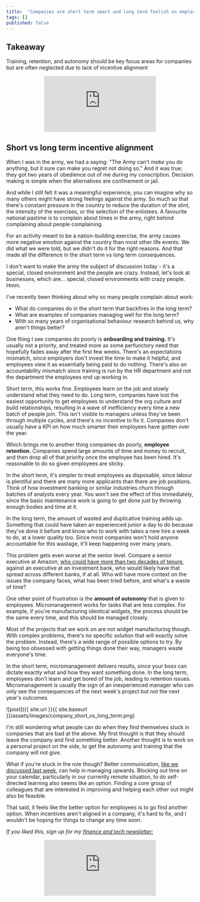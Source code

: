 ```yaml
---
title:  "Companies are short term smart and long term foolish on employee engagement"  
tags: []
published: false
---
```


## Takeaway

Training, retention, and autonomy should be key focus areas for companies but are often neglected due to lack of incentive alignment

<style>
      .iframe-container {
        overflow: hidden;        
        padding-top: 50%; <!-- Calculated from the aspect ration of the content (in case of 16:9 it is 9/16= 0.5625) -->
        position: relative;
      }
      .iframe-container iframe { 
         border: 0;
         height: 100%; <!-- Finally, width and height are set to 100% so the iframe takes up 100% of the containers space. -->
         left: 0;
         position: absolute;
         top: 0;
         width: 100%;
         display: block;
         margin: 0 auto; <!-- center image -->
      }
      <!-- 4x3 Aspect Ratio -->
      .iframe-container-4x3 {
        padding-top: 75%;
      }
</style> 

<div class="iframe-container-4x3">
  <p align="center"><iframe src="https://avoidboringpeople.substack.com/embed" frameborder="0" scrolling="no"> </iframe></p>
</div>

## Short vs long term incentive alignment

When I was in the army, we had a saying: "The Army can't *make* you do anything, but it sure can make you regret not doing so." And it was true; they got two years of obedience out of me during my conscription. Decision making is simple when the alternatives are confinement or jail.

And while I still felt it was a meaningful experience, you can imagine why so many others might have strong feelings against the army. So much so that there's constant pressure in the country to reduce the duration of the stint, the intensity of the exercises, or the selection of the enlistees. A favourite national pastime is to complain about times in the army, right behind complaining about people complaining. 

For an activity meant to be a nation-building exercise, the army causes more negative emotion against the country than most other life events. We did what we were told, but we didn't do it for the right reasons. And that made all the difference in the short term vs long term consequences.

I don't want to make the army the subject of discussion today - it's a special, closed environment and the people are crazy. Instead, let's look at businesses, which are... special, closed environments with crazy people. Hmm.

I've recently been thinking about why so many people complain about work:

- What do companies do in the short term that backfires in the long term? 
- What are examples of companies managing well for the long term?
- With so many years of organisational behaviour research behind us, why aren't things better?

One thing I see companies do poorly is **onboarding and training.** It's usually not a priority, and treated more as some perfunctory need that hopefully fades away after the first few weeks. There's an expectations mismatch, since employers don't invest the time to make it helpful, and employees view it as essentially being paid to do nothing. There's also an accountability mismatch since training is run by the HR department and not the department the employees end up working in. 

Short term, this works fine. Employees learn on the job and slowly understand what they need to do. Long term, companies have lost the easiest opportunity to get employees to understand the org culture and build relationships, resulting in a wave of inefficiency every time a new batch of people join. This isn't visible to managers unless they've been through multiple cycles, and there's no incentive to fix it. Companies don't usually have a KPI on how much smarter their employees have gotten over the year.

Which brings me to another thing companies do poorly, **employee retention.** Companies spend large amounts of time and money to recruit, and then drop all of that priority once the employee has been hired. It's reasonable to do so given employees are sticky.

In the short term, it's simpler to treat employees as disposable, since labour is plentiful and there are many more applicants than there are job positions. Think of how investment banking or similar industries churn through batches of analysts every year. You won't see the effect of this immediately, since the basic maintenance work is going to get done just by throwing enough bodies and time at it.

In the long term, the amount of wasted and duplicative training adds up. Something that could have taken an experienced junior a day to do because they've done it before and know who to work with takes a new hire a week to do, at a lower quality too. Since most companies won't hold anyone accountable for this wastage, it'll keep happening over many years.

This problem gets even worse at the senior level. Compare a senior executive at Amazon, [who could have more than two decades of tenure](https://www.seattletimes.com/business/amazon/whos-in-charge-at-amazon-moves-on-secretive-s-team-signal-tech-giants-priorities/ "amzn"), against an executive at an investment bank, who would likely have that spread across different banks, if at all. Who will have more context on the issues the company faces, what has been tried before, and what's a waste of time?

One other point of frustration is the **amount of autonomy** that is given to employees. Micromanagement works for tasks that are less complex. For example, if you're manufacturing identical widgets, the process should be the same every time, and this should be managed closely. 

Most of the projects that we work on are not widget manufacturing though. With complex problems, there's no specific solution that will exactly solve the problem. Instead, there's a wide range of possible options to try. By being too obsessed with getting things done their way, managers waste everyone's time.

In the short term, micromanagement delivers results, since your boss can dictate exactly what and how they want something done. In the long term, employees don't learn and get bored of the job, leading to retention issues. Micromanagement is usually the sign of an inexperienced manager who can only see the consequences of the next week's project but not the next year's outcomes.

![post]({{ site.url }}{{ site.baseurl }}/assets/images/company_short_vs_long_term.png)

I'm still wondering what people can do when they find themselves stuck in companies that are bad at the above. My first thought is that they should leave the company and find something better. Another thought is to work on a personal project on the side, to get the autonomy and training that the company will not give. 

What if you're stuck in the role though? Better communication, [like we discussed last week](https://avoidboringpeople.substack.com/p/nonviolent-communication "nvc"), can help in managing upwards. Blocking out time on your calendar, particularly in our currently remote situation, to do self-directed learning also seems like an option. Finding a core group of colleagues that are interested in improving and helping each other out might also be feasible.

That said, it feels like the better option for employees is to go find another option. When incentives aren't aligned in a company, it's hard to fix, and I wouldn't be hoping for things to change any time soon.

*If you liked this, sign up for my [finance and tech newsletter:](https://avoidboringpeople.substack.com/ "ABP")*

<div class="iframe-container-4x3">
  <p align="center"><iframe src="https://avoidboringpeople.substack.com/embed" frameborder="0" scrolling="no"> </iframe></p>
</div>
